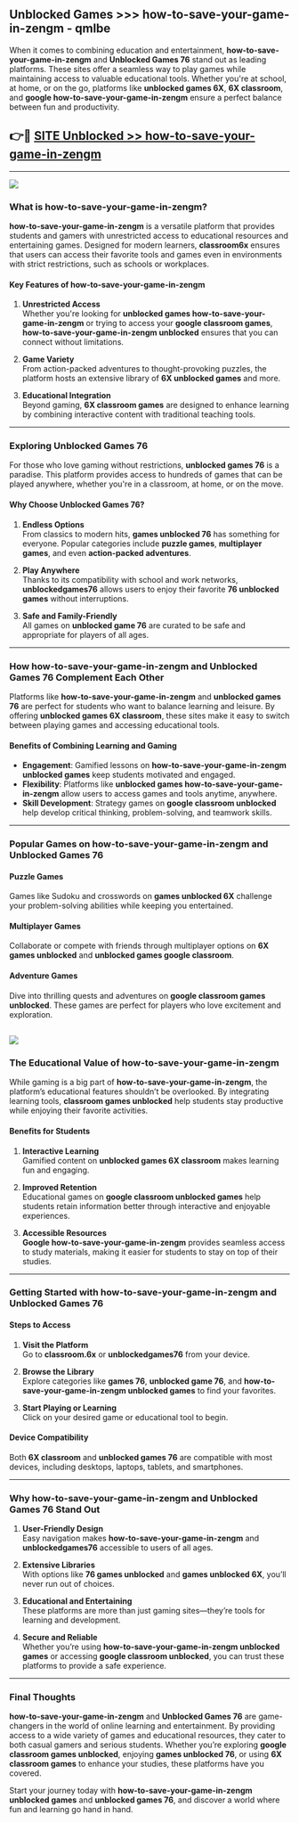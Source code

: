 ## Unblocked Games >>> how-to-save-your-game-in-zengm - qmlbe 

When it comes to combining education and entertainment, **how-to-save-your-game-in-zengm** and **Unblocked Games 76** stand out as leading platforms. These sites offer a seamless way to play games while maintaining access to valuable educational tools. Whether you're at school, at home, or on the go, platforms like **unblocked games 6X**, **6X classroom**, and **google how-to-save-your-game-in-zengm** ensure a perfect balance between fun and productivity.
## 👉🔴 [SITE Unblocked >> how-to-save-your-game-in-zengm](http://premium.freeplayer.one?title=how-to-save-your-game-in-zengm&ref=22JU)
---
<a href="http://premium.freeplayer.one?title=how-to-save-your-game-in-zengm&ref=22JU/"><img src="https://github.com/user-attachments/assets/438f12ca-57a4-47a3-8ead-c64da593a1e5"/></a>
### What is how-to-save-your-game-in-zengm?  

**how-to-save-your-game-in-zengm** is a versatile platform that provides students and gamers with unrestricted access to educational resources and entertaining games. Designed for modern learners, **classroom6x** ensures that users can access their favorite tools and games even in environments with strict restrictions, such as schools or workplaces.  

#### Key Features of how-to-save-your-game-in-zengm  

1. **Unrestricted Access**  
   Whether you're looking for **unblocked games how-to-save-your-game-in-zengm** or trying to access your **google classroom games**, **how-to-save-your-game-in-zengm unblocked** ensures that you can connect without limitations.  

2. **Game Variety**  
   From action-packed adventures to thought-provoking puzzles, the platform hosts an extensive library of **6X unblocked games** and more.  

3. **Educational Integration**  
   Beyond gaming, **6X classroom games** are designed to enhance learning by combining interactive content with traditional teaching tools.  



---

### Exploring Unblocked Games 76  

For those who love gaming without restrictions, **unblocked games 76** is a paradise. This platform provides access to hundreds of games that can be played anywhere, whether you're in a classroom, at home, or on the move.  

#### Why Choose Unblocked Games 76?  

1. **Endless Options**  
   From classics to modern hits, **games unblocked 76** has something for everyone. Popular categories include **puzzle games**, **multiplayer games**, and even **action-packed adventures**.  

2. **Play Anywhere**  
   Thanks to its compatibility with school and work networks, **unblockedgames76** allows users to enjoy their favorite **76 unblocked games** without interruptions.  

3. **Safe and Family-Friendly**  
   All games on **unblocked game 76** are curated to be safe and appropriate for players of all ages.  

---

### How how-to-save-your-game-in-zengm and Unblocked Games 76 Complement Each Other  

Platforms like **how-to-save-your-game-in-zengm** and **unblocked games 76** are perfect for students who want to balance learning and leisure. By offering **unblocked games 6X classroom**, these sites make it easy to switch between playing games and accessing educational tools.  

#### Benefits of Combining Learning and Gaming  

- **Engagement**: Gamified lessons on **how-to-save-your-game-in-zengm unblocked games** keep students motivated and engaged.  
- **Flexibility**: Platforms like **unblocked games how-to-save-your-game-in-zengm** allow users to access games and tools anytime, anywhere.  
- **Skill Development**: Strategy games on **google classroom unblocked** help develop critical thinking, problem-solving, and teamwork skills.  

---

### Popular Games on how-to-save-your-game-in-zengm and Unblocked Games 76  

#### Puzzle Games  

Games like Sudoku and crosswords on **games unblocked 6X** challenge your problem-solving abilities while keeping you entertained.  

#### Multiplayer Games  

Collaborate or compete with friends through multiplayer options on **6X games unblocked** and **unblocked games google classroom**.  

#### Adventure Games  

Dive into thrilling quests and adventures on **google classroom games unblocked**. These games are perfect for players who love excitement and exploration.  

<a href="http://download.freeplayer.one?title=how-to-save-your-game-in-zengm&ref=23D/"><img src="https://github.com/user-attachments/assets/fe0c3e91-c8e1-489c-acf0-e2f614c12fb8"/></a>
---

### The Educational Value of how-to-save-your-game-in-zengm  

While gaming is a big part of **how-to-save-your-game-in-zengm**, the platform’s educational features shouldn’t be overlooked. By integrating learning tools, **classroom games unblocked** help students stay productive while enjoying their favorite activities.  

#### Benefits for Students  

1. **Interactive Learning**  
   Gamified content on **unblocked games 6X classroom** makes learning fun and engaging.  

2. **Improved Retention**  
   Educational games on **google classroom unblocked games** help students retain information better through interactive and enjoyable experiences.  

3. **Accessible Resources**  
   **Google how-to-save-your-game-in-zengm** provides seamless access to study materials, making it easier for students to stay on top of their studies.  

---

### Getting Started with how-to-save-your-game-in-zengm and Unblocked Games 76  

#### Steps to Access  

1. **Visit the Platform**  
   Go to **classroom.6x** or **unblockedgames76** from your device.  

2. **Browse the Library**  
   Explore categories like **games 76**, **unblocked game 76**, and **how-to-save-your-game-in-zengm unblocked games** to find your favorites.  

3. **Start Playing or Learning**  
   Click on your desired game or educational tool to begin.  

#### Device Compatibility  

Both **6X classroom** and **unblocked games 76** are compatible with most devices, including desktops, laptops, tablets, and smartphones.  

---

### Why how-to-save-your-game-in-zengm and Unblocked Games 76 Stand Out  

1. **User-Friendly Design**  
   Easy navigation makes **how-to-save-your-game-in-zengm** and **unblockedgames76** accessible to users of all ages.  

2. **Extensive Libraries**  
   With options like **76 games unblocked** and **games unblocked 6X**, you’ll never run out of choices.  

3. **Educational and Entertaining**  
   These platforms are more than just gaming sites—they’re tools for learning and development.  

4. **Secure and Reliable**  
   Whether you’re using **how-to-save-your-game-in-zengm unblocked games** or accessing **google classroom unblocked**, you can trust these platforms to provide a safe experience.  

---

### Final Thoughts  

**how-to-save-your-game-in-zengm** and **Unblocked Games 76** are game-changers in the world of online learning and entertainment. By providing access to a wide variety of games and educational resources, they cater to both casual gamers and serious students. Whether you’re exploring **google classroom games unblocked**, enjoying **games unblocked 76**, or using **6X classroom games** to enhance your studies, these platforms have you covered.  

Start your journey today with **how-to-save-your-game-in-zengm unblocked games** and **unblocked games 76**, and discover a world where fun and learning go hand in hand.  